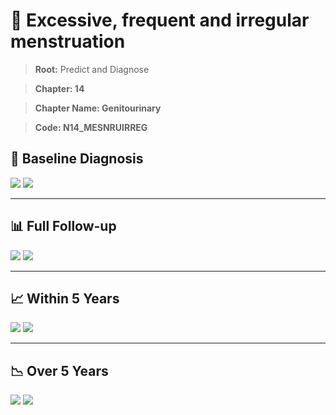 # 🧬 Excessive, frequent and irregular menstruation
    
> **Root:** Predict and Diagnose

> **Chapter: 14**

> **Chapter Name: Genitourinary**

> **Code: N14_MESNRUIRREG**

## 🧪 Baseline Diagnosis

<img src="/Predict/Figures/Baseline/IMP/N14_MESNRUIRREG.png" />

<CsvTableIMP src="/Predict/Data/Baseline/IMP/IMP_N14_MESNRUIRREG.csv" label="🔍 View full results" />

<img src="/Predict/Figures/Baseline/ROC/N14_MESNRUIRREG.png" />

<CsvTableROC src="/Predict/Data/Baseline/EVA/N14_MESNRUIRREG.csv" label="🔍 View full results" />

---

## 📊 Full Follow-up

<img src="/Predict/Figures/ALL/IMP/N14_MESNRUIRREG.png" />

<CsvTableIMP src="/Predict/Data/ALL/IMP/IMP_N14_MESNRUIRREG.csv" label="🔍 View full results" />

<img src="/Predict/Figures/ALL/ROC/N14_MESNRUIRREG.png" />

<CsvTableROC src="/Predict/Data/ALL/EVA/N14_MESNRUIRREG.csv" label="🔍 View full results" />

---

## 📈 Within 5 Years

<img src="/Predict/Figures/FYears/IMP/N14_MESNRUIRREG.png" />

<CsvTableIMP src="/Predict/Data/FYears/IMP/IMP_N14_MESNRUIRREG.csv" label="🔍 View full results" />

<img src="/Predict/Figures/FYears/ROC/N14_MESNRUIRREG.png" />

<CsvTableROC src="/Predict/Data/FYears/EVA/N14_MESNRUIRREG.csv" label="🔍 View full results" />

---

## 📉 Over 5 Years

<img src="/Predict/Figures/OverFYears/IMP/N14_MESNRUIRREG.png" />

<CsvTableIMP src="/Predict/Data/OverFYears/IMP/IMP_N14_MESNRUIRREG.csv" label="🔍 View full results" />

<img src="/Predict/Figures/OverFYears/ROC/N14_MESNRUIRREG.png" />

<CsvTableROC src="/Predict/Data/OverFYears/EVA/N14_MESNRUIRREG.csv" label="🔍 View full results" />
